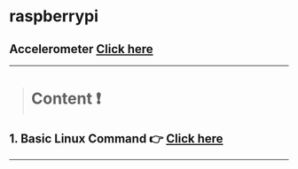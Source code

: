 # raspberrypi
## Accelerometer [Click here](https://github.com/kittikhun123456789/Adafruit_CircuitPython_ADS1x15)
> 

---

> # **Content** :exclamation:

## 1. Basic Linux Command :point_right: [Click here](https://github.com/kittikhun123456789/raspberrypi/blob/main/linux.md)

---







